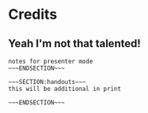 <!SLIDE>
# Credits #
## Yeah I'm not that talented! ##




~~~SECTION:notes~~~
notes for presenter mode
~~~ENDSECTION~~~

~~~SECTION:handouts~~~
this will be additional in print

~~~ENDSECTION~~~


